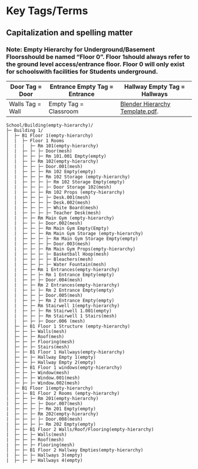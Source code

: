 <h1>Key Tags/Terms</h1>
<h2>Capitalization and spelling matter</h2>
<h3>Note: Empty Hierarchy for Underground/Basement Floorsshould be named “Floor 0”. Floor 1should always refer to the ground level access/entrance floor. Floor 0 will only exist for schoolswith facilities for Students underground.</h3>

| Door Tag = Door | Entrance Empty Tag = Entrance | Hallway Empty Tag = Hallways |
| ----------- | ----------- | ----------- |
| Walls Tag = Wall |  Empty Tag = Classroom | [Blender Hierarchy Template.pdf](https://driftnetsecurities.workplace.com/work/file_viewer/291983546260684/?surface=KNOWLEDGE_BASE). |

```
School/Building(empty-hierarchy)/
├─ Building 1/
│  ├─ B1 Floor 1(empty-hierarchy)
│  |  ├─ Floor 1 Rooms
│  |  |  ├─ Rm 101(empty-hierarchy)
│  |  ├─ ├─ ├─ Door(mesh)
│  |  ├─ ├─ ├─ Rm 101.001 Empty(empty)
│  |  ├─ ├─ Rm 102(empty-hierarchy)
│  |  ├─ ├─ ├─ Door.001(mesh)
│  |  ├─ ├─ ├─ Rm 102 Empty(empty)
│  |  ├─ ├─ ├─ Rm 102 Storage (empty-hierarchy)
│  |  ├─ ├─ ├─ ├─ Rm 102 Storage Empty(empty)
│  |  ├─ ├─ ├─ ├─ Door Storage 102(mesh)
│  |  ├─ ├─ ├─ Rm 102 Props (empty-hierarchy)
│  |  ├─ ├─ ├─ ├─ Desk.001(mesh)
│  |  ├─ ├─ ├─ ├─ Desk.002(mesh)
│  |  ├─ ├─ ├─ ├─ White Board(mesh)
│  |  ├─ ├─ ├─ ├─ Teacher Desk(mesh)
│  |  ├─ ├─ Rm Main Gym (empty-hierarchy)
│  |  ├─ ├─ ├─ Door.002(mesh)
│  |  ├─ ├─ ├─ Rm Main Gym Empty(Empty)
│  |  ├─ ├─ ├─ Rm Main Gym Storage (empty-hierarchy)
│  |  ├─ ├─ ├─ ├─ Rm Main Gym Storage Empty(empty)
│  |  ├─ ├─ ├─ ├─ Door.003(mesh)
│  |  ├─ ├─ ├─ Rm Main Gym Props(empty-hierarchy)
│  |  ├─ ├─ ├─ ├─ Basketball Hoop(mesh)
│  |  ├─ ├─ ├─ ├─ Bleachers(mesh)
│  |  ├─ ├─ ├─ ├─ Water Fountain(mesh)
│  |  ├─ ├─ Rm 1 Entrances(empty-hierarchy)
│  |  ├─ ├─ ├─ Rm 1 Entrance Empty(empty)
│  |  ├─ ├─ ├─ Door.004(mesh)
│  |  ├─ ├─ Rm 2 Entrances(empty-hierarchy)
│  |  ├─ ├─ ├─ Rm 2 Entrance Empty(empty)
│  |  ├─ ├─ ├─ Door.005(mesh)
│  |  ├─ ├─ ├─ Rm 2 Entrance Empty(empty)
│  |  ├─ ├─ Rm Stairwell 1(empty-hierarchy)
│  |  ├─ ├─ ├─ Rm Stairwell 1.001(empty)
│  |  ├─ ├─ ├─ Rm Stairwell 1 Stairs(mesh)
│  |  ├─ ├─ ├─ Door.006 (mesh)
│  ├─ ├─ B1 Floor 1 Structure (empty-hierarchy)
│  ├─ ├─ ├─ Walls(mesh)
│  ├─ ├─ ├─ Roof(mesh)
│  ├─ ├─ ├─ Flooring(mesh)
│  ├─ ├─ ├─ Stairs(mesh)
│  ├─ ├─ B1 Floor 1 Hallways(empty-hierarchy)
│  ├─ ├─ ├─ Hallway Empty 1(empty)
│  ├─ ├─ ├─ Hallway Empty 2(empty)
│  ├─ ├─ B1 Floor 1 windows(empty-hierarchy)
│  ├─ ├─ ├─ Window(mesh)
│  ├─ ├─ ├─ Window.001(mesh)
│  ├─ ├─ ├─ Window.002(mesh)
│  ├─ B1 Floor 1(empty-hierarchy)
│  ├─ ├─ B1 Floor 2 Rooms (empty-hierarchy)
|  ├─ ├─ ├─ Rm 201(empty-hierarchy)
|  ├─ ├─ ├─ ├─ Door.007(mesh)
|  ├─ ├─ ├─ ├─ Rm 201 Empty(empty)
|  ├─ ├─ ├─ Rm 202(empty-hierarchy)
|  ├─ ├─ ├─ ├─ Door.008(mesh)
|  ├─ ├─ ├─ ├─ Rm 202 Empty(empty)
│  ├─ ├─ B1 Floor 2 Walls/Roof/Flooring(empty-hierarchy)
|  ├─ ├─ ├─ Walls(mesh)
|  ├─ ├─ ├─ Roof(mesh)
|  ├─ ├─ ├─ Flooring(mesh)
│  ├─ ├─ B1 Floor 2 Hallway Empties(empty-hierarchy)
|  ├─ ├─ ├─ Hallways 3(empty)
|  ├─ ├─ ├─ Hallways 4(empty)

```
